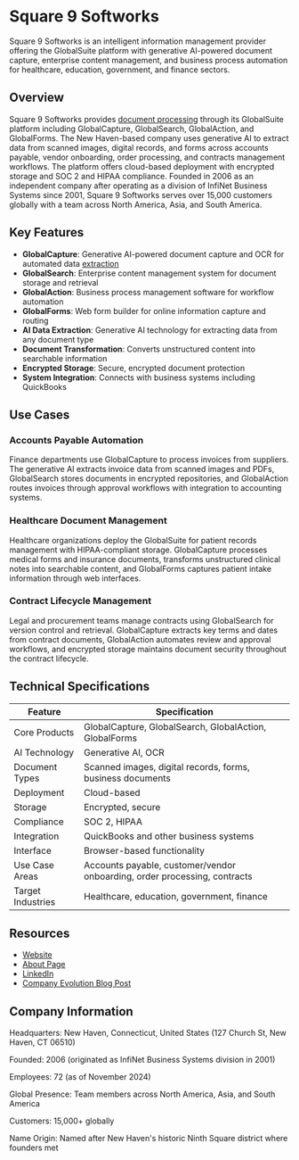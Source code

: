 # Square 9 Softworks

Square 9 Softworks is an intelligent information management provider offering the GlobalSuite platform with generative AI-powered document capture, enterprise content management, and business process automation for healthcare, education, government, and finance sectors.

## Overview

Square 9 Softworks provides [document processing](../../capabilities/document-understanding/index.md) through its GlobalSuite platform including GlobalCapture, GlobalSearch, GlobalAction, and GlobalForms. The New Haven-based company uses generative AI to extract data from scanned images, digital records, and forms across accounts payable, vendor onboarding, order processing, and contracts management workflows. The platform offers cloud-based deployment with encrypted storage and SOC 2 and HIPAA compliance. Founded in 2006 as an independent company after operating as a division of InfiNet Business Systems since 2001, Square 9 Softworks serves over 15,000 customers globally with a team across North America, Asia, and South America.

## Key Features

- **GlobalCapture**: Generative AI-powered document capture and OCR for automated data [extraction](../../capabilities/extraction/index.md)
- **GlobalSearch**: Enterprise content management system for document storage and retrieval
- **GlobalAction**: Business process management software for workflow automation
- **GlobalForms**: Web form builder for online information capture and routing
- **AI Data Extraction**: Generative AI technology for extracting data from any document type
- **Document Transformation**: Converts unstructured content into searchable information
- **Encrypted Storage**: Secure, encrypted document protection
- **System Integration**: Connects with business systems including QuickBooks

## Use Cases

### Accounts Payable Automation

Finance departments use GlobalCapture to process invoices from suppliers. The generative AI extracts invoice data from scanned images and PDFs, GlobalSearch stores documents in encrypted repositories, and GlobalAction routes invoices through approval workflows with integration to accounting systems.

### Healthcare Document Management

Healthcare organizations deploy the GlobalSuite for patient records management with HIPAA-compliant storage. GlobalCapture processes medical forms and insurance documents, transforms unstructured clinical notes into searchable content, and GlobalForms captures patient intake information through web interfaces.

### Contract Lifecycle Management

Legal and procurement teams manage contracts using GlobalSearch for version control and retrieval. GlobalCapture extracts key terms and dates from contract documents, GlobalAction automates review and approval workflows, and encrypted storage maintains document security throughout the contract lifecycle.

## Technical Specifications

| Feature | Specification |
|---------|---------------|
| Core Products | GlobalCapture, GlobalSearch, GlobalAction, GlobalForms |
| AI Technology | Generative AI, OCR |
| Document Types | Scanned images, digital records, forms, business documents |
| Deployment | Cloud-based |
| Storage | Encrypted, secure |
| Compliance | SOC 2, HIPAA |
| Integration | QuickBooks and other business systems |
| Interface | Browser-based functionality |
| Use Case Areas | Accounts payable, customer/vendor onboarding, order processing, contracts |
| Target Industries | Healthcare, education, government, finance |

## Resources

- [Website](https://www.square-9.com)
- [About Page](https://www.square-9.com/about/)
- [LinkedIn](https://www.linkedin.com/company/square-9-softworks_2)
- [Company Evolution Blog Post](https://www.square-9.com/blog/the-evolution-of-square-9-softworks-past-present-and-future/)

## Company Information

Headquarters: New Haven, Connecticut, United States (127 Church St, New Haven, CT 06510)

Founded: 2006 (originated as InfiNet Business Systems division in 2001)

Employees: 72 (as of November 2024)

Global Presence: Team members across North America, Asia, and South America

Customers: 15,000+ globally

Name Origin: Named after New Haven's historic Ninth Square district where founders met
